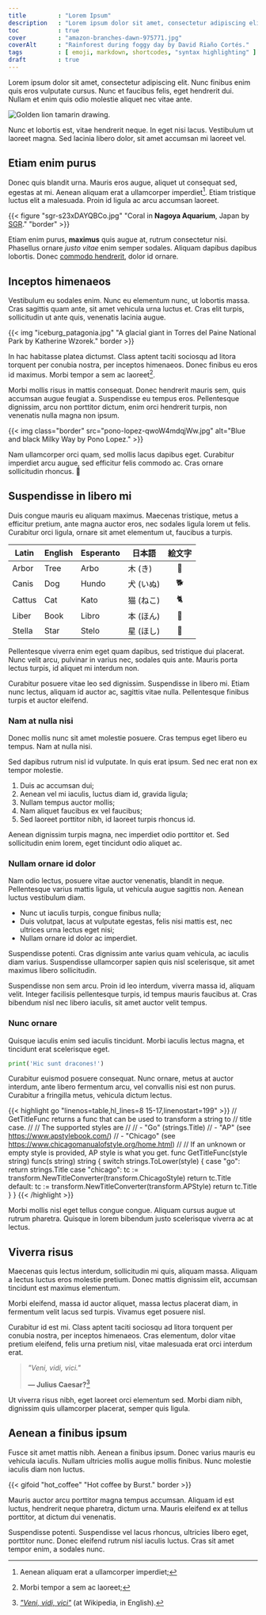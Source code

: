 ```yaml
---
title         : "Lorem Ipsum"
description   : "Lorem ipsum dolor sit amet, consectetur adipiscing elit. Nunc finibus enim quis eros vulputate cursus."
toc           : true
cover         : "amazon-branches-dawn-975771.jpg"
coverAlt      : "Rainforest during foggy day by David Riaño Cortés."
tags          : [ emoji, markdown, shortcodes, "syntax highlighting" ]
draft         : true
---
```


Lorem ipsum dolor sit amet, consectetur adipiscing elit. Nunc finibus enim quis eros vulputate cursus. Nunc et faucibus felis, eget hendrerit dui. Nullam et enim quis odio molestie aliquet nec vitae ante.

![Golden lion tamarin drawing.](golden-lion-tamarin-drawing.png)

Nunc et lobortis est, vitae hendrerit neque. In eget nisi lacus. Vestibulum ut laoreet magna. Sed lacinia libero dolor, sit amet accumsan mi laoreet vel.

## Etiam enim purus

Donec quis blandit urna. Mauris eros augue, aliquet ut consequat sed, egestas at mi. Aenean aliquam erat a ullamcorper imperdiet[^1]. Etiam tristique luctus elit a malesuada. Proin id ligula ac arcu accumsan laoreet.

{{< figure "sgr-s23xDAYQBCo.jpg" "Coral in **Nagoya Aquarium**, Japan by [SGR](https://unsplash.com/@sgr)." "border" >}}

Etiam enim purus, **maximus** quis augue at, rutrum consectetur nisi. Phasellus ornare *justo vitae* enim semper sodales. Aliquam dapibus dapibus lobortis. Donec [commodo hendrerit](#), dolor id ornare.

## Inceptos himenaeos

Vestibulum eu sodales enim. Nunc eu elementum nunc, ut lobortis massa. Cras sagittis quam ante, sit amet vehicula urna luctus et. Cras elit turpis, sollicitudin ut ante quis, venenatis lacinia augue.

{{< img "iceburg_patagonia.jpg" "A glacial giant in Torres del Paine National Park by Katherine Wzorek." border >}}

In hac habitasse platea dictumst. Class aptent taciti sociosqu ad litora torquent per conubia nostra, per inceptos himenaeos. Donec finibus eu eros id maximus. Morbi tempor a sem ac laoreet[^2].

Morbi mollis risus in mattis consequat. Donec hendrerit mauris sem, quis accumsan augue feugiat a. Suspendisse eu tempus eros. Pellentesque dignissim, arcu non porttitor dictum, enim orci hendrerit turpis, non venenatis nulla magna non ipsum.

{{< img class="border" src="pono-lopez-qwoW4mdqjWw.jpg" alt="Blue and black Milky Way by Pono Lopez." >}}

Nam ullamcorper orci quam, sed mollis lacus dapibus eget. Curabitur imperdiet arcu augue, sed efficitur felis commodo ac. Cras ornare sollicitudin rhoncus. :milky_way:

## Suspendisse in libero mi

Duis congue mauris eu aliquam maximus. Maecenas tristique, metus a efficitur pretium, ante magna auctor eros, nec sodales ligula lorem ut felis. Curabitur orci ligula, ornare sit amet elementum ut, faucibus a turpis.

Latin|English|Esperanto|日本語|絵文字
---|---|---|---|:---:
Arbor|Tree|Arbo|木 (き)|:deciduous_tree:
Canis|Dog|Hundo|犬 (いぬ)|:dog2:
Cattus|Cat|Kato|猫 (ねこ)|:cat2:
Liber|Book|Libro|本 (ほん)|:book:
Stella|Star|Stelo|星 (ほし)|:star2:


Pellentesque viverra enim eget quam dapibus, sed tristique dui placerat. Nunc velit arcu, pulvinar in varius nec, sodales quis ante. Mauris porta lectus turpis, id aliquet mi interdum non.

Curabitur posuere vitae leo sed dignissim. Suspendisse in libero mi. Etiam nunc lectus, aliquam id auctor ac, sagittis vitae nulla. Pellentesque finibus turpis et auctor eleifend.

### Nam at nulla nisi

Donec mollis nunc sit amet molestie posuere. Cras tempus eget libero eu tempus. Nam at nulla nisi.

Sed dapibus rutrum nisl id vulputate. In quis erat ipsum. Sed nec erat non ex tempor molestie.

1. Duis ac accumsan dui;
2. Aenean vel mi iaculis, luctus diam id, gravida ligula;
3. Nullam tempus auctor mollis;
4. Nam aliquet faucibus ex vel faucibus;
5. Sed laoreet porttitor nibh, id laoreet turpis rhoncus id.

Aenean dignissim turpis magna, nec imperdiet odio porttitor et. Sed sollicitudin enim lorem, eget tincidunt odio aliquet ac.

### Nullam ornare id dolor

Nam odio lectus, posuere vitae auctor venenatis, blandit in neque. Pellentesque varius mattis ligula, ut vehicula augue sagittis non. Aenean luctus vestibulum diam.

* Nunc ut iaculis turpis, congue finibus nulla;
* Duis volutpat, lacus at vulputate egestas, felis nisi mattis est, nec ultrices urna lectus eget nisi;
* Nullam ornare id dolor ac imperdiet.

Suspendisse potenti. Cras dignissim ante varius quam vehicula, ac iaculis diam varius. Suspendisse ullamcorper sapien quis nisl scelerisque, sit amet maximus libero sollicitudin.

Suspendisse non sem arcu. Proin id leo interdum, viverra massa id, aliquam velit. Integer facilisis pellentesque turpis, id tempus mauris faucibus at. Cras bibendum nisl nec libero iaculis, sit amet auctor velit tempus.

### Nunc ornare

Quisque iaculis enim sed iaculis tincidunt. Morbi iaculis lectus magna, et tincidunt erat scelerisque eget.

```py
print('Hic sunt dracones!')
```

Curabitur euismod posuere consequat. Nunc ornare, metus at auctor interdum, ante libero fermentum arcu, vel convallis nisi est non purus. Curabitur a fringilla metus, vehicula dictum lectus.

{{< highlight go "linenos=table,hl_lines=8 15-17,linenostart=199" >}}
// GetTitleFunc returns a func that can be used to transform a string to
// title case.
//
// The supported styles are
//
// - "Go" (strings.Title)
// - "AP" (see https://www.apstylebook.com/)
// - "Chicago" (see https://www.chicagomanualofstyle.org/home.html)
//
// If an unknown or empty style is provided, AP style is what you get.
func GetTitleFunc(style string) func(s string) string {
  switch strings.ToLower(style) {
  case "go":
    return strings.Title
  case "chicago":
    tc := transform.NewTitleConverter(transform.ChicagoStyle)
    return tc.Title
  default:
    tc := transform.NewTitleConverter(transform.APStyle)
    return tc.Title
  }
}
{{< /highlight >}}

Morbi mollis nisl eget tellus congue congue. Aliquam cursus augue ut rutrum pharetra. Quisque in lorem bibendum justo scelerisque viverra ac at lectus.

## Viverra risus

Maecenas quis lectus interdum, sollicitudin mi quis, aliquam massa. Aliquam a lectus luctus eros molestie pretium. Donec mattis dignissim elit, accumsan tincidunt est maximus elementum.

Morbi eleifend, massa id auctor aliquet, massa lectus placerat diam, in fermentum velit lacus sed turpis. Vivamus eget posuere nisl.

Curabitur id est mi. Class aptent taciti sociosqu ad litora torquent per conubia nostra, per inceptos himenaeos. Cras elementum, dolor vitae pretium eleifend, felis urna pretium nisl, vitae malesuada erat orci interdum erat.

> *"Veni, vidi, vici."*
>
> **— Julius Caesar?**[^3]

Ut viverra risus nibh, eget laoreet orci elementum sed. Morbi diam nibh, dignissim quis ullamcorper placerat, semper quis ligula.

## Aenean a finibus ipsum

Fusce sit amet mattis nibh. Aenean a finibus ipsum. Donec varius mauris eu vehicula iaculis. Nullam ultricies mollis augue mollis finibus. Nunc molestie iaculis diam non luctus.

{{< gifoid "hot_coffee" "Hot coffee by Burst." border >}}

Mauris auctor arcu porttitor magna tempus accumsan. Aliquam id est luctus, hendrerit neque pharetra, dictum urna. Mauris eleifend ex at tellus porttitor, at dictum dui venenatis.

Suspendisse potenti. Suspendisse vel lacus rhoncus, ultricies libero eget, porttitor nunc. Donec eleifend rutrum nisl iaculis luctus. Cras sit amet tempor enim, a sodales nunc.


[^1]: Aenean aliquam erat a ullamcorper imperdiet;
[^2]: Morbi tempor a sem ac laoreet;
[^3]: [*"Veni, vidi, vici"*](https://en.wikipedia.org/wiki/Veni,_vidi,_vici) (at Wikipedia, in English).
